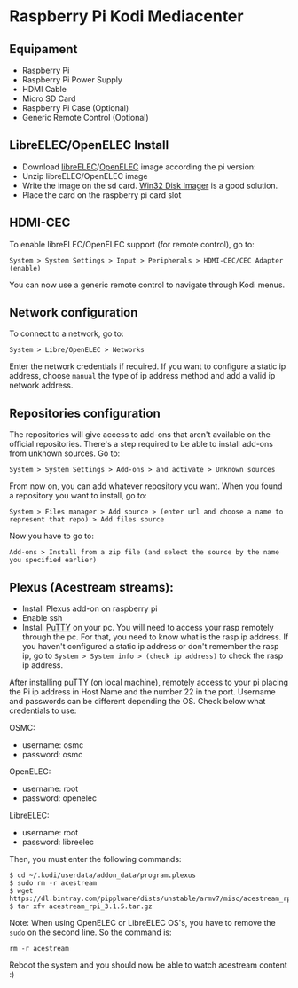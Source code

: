 # Raspberry Pi Kodi Mediacenter

Equipament
---------------------------
* Raspberry Pi
* Raspberry Pi Power Supply
* HDMI Cable
* Micro SD Card
* Raspberry Pi Case (Optional)
* Generic Remote Control (Optional)

LibreELEC/OpenELEC Install
---------------------------

* Download [libreELEC]( https://libreelec.tv/downloads/)/[OpenELEC](http://openelec.tv/get-openelec) image according the pi version:
* Unzip libreELEC/OpenELEC image
* Write the image on the sd card. [Win32 Disk Imager](https://sourceforge.net/projects/win32diskimager/) is a good solution. 
* Place the card on the raspberry pi card slot

HDMI-CEC
---------------------------

To enable libreELEC/OpenELEC support (for remote control), go to:
    
    System > System Settings > Input > Peripherals > HDMI-CEC/CEC Adapter (enable)
 
 You can now use a generic remote control to navigate through Kodi menus.
    
Network configuration
---------------------------

To connect to a network, go to:
   
    System > Libre/OpenELEC > Networks
    
Enter the network credentials if required. If you want to configure a static ip address, choose `manual` the type of ip address method and add a valid ip network address. 

Repositories configuration
---------------------------

The repositories will give access to add-ons that aren't available on the official repositories. There's a step required to be able to install add-ons from unknown sources. Go to:

    System > System Settings > Add-ons > and activate > Unknown sources
    
From now on, you can add whatever repository you want. When you found a repository you want to install, go to:

    System > Files manager > Add source > (enter url and choose a name to represent that repo) > Add files source
    
Now you have to go to:

    Add-ons > Install from a zip file (and select the source by the name you specified earlier)
    

Plexus (Acestream streams):
---------------------------

* Install Plexus add-on on raspberry pi
* Enable ssh
* Install [PuTTY](http://www.putty.org/) on your pc. You will need to access your rasp remotely through the pc. For that, you need to know what is the rasp ip address. If you haven't configured a static ip address or don't remember the rasp ip, go to `System > System info > (check ip address)` to check the rasp ip address.   

After installing puTTY (on local machine), remotely access to your pi placing the Pi ip address in Host Name and the number 22 in the port.
Username and passwords can be different depending the OS. Check below what credentials to use:

OSMC:
* username: osmc
* password: osmc

OpenELEC:
* username: root
* password: openelec

LibreELEC:
* username: root
* password: libreelec

Then, you must enter the following commands:

    $ cd ~/.kodi/userdata/addon_data/program.plexus
    $ sudo rm -r acestream
    $ wget https://dl.bintray.com/pipplware/dists/unstable/armv7/misc/acestream_rpi_3.1.5.tar.gz
    $ tar xfv acestream_rpi_3.1.5.tar.gz
 
Note: When using OpenELEC or LibreELEC OS's, you have to remove the `sudo` on the second line. So the command is:
    
    rm -r acestream
    
Reboot the system and you should now be able to watch acestream content :)
